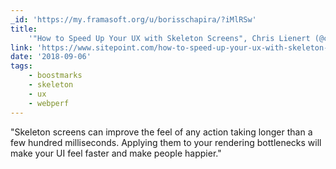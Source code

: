 ```yaml
---
_id: 'https://my.framasoft.org/u/borisschapira/?iMlRSw'
title:
    '"How to Speed Up Your UX with Skeleton Screens", Chris Lienert (@cliener)'
link: 'https://www.sitepoint.com/how-to-speed-up-your-ux-with-skeleton-screens/'
date: '2018-09-06'
tags:
    - boostmarks
    - skeleton
    - ux
    - webperf
---
```


<div class="markdown"><p>&quot;Skeleton screens can improve the feel of any action taking longer than a few hundred milliseconds. Applying them to your rendering bottlenecks will make your UI feel faster and make people happier.&quot;
</p></div>
